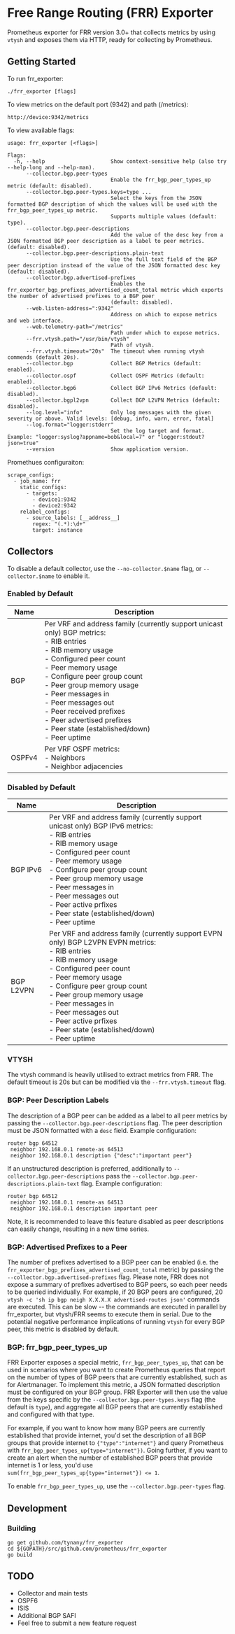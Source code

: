 # Free Range Routing (FRR) Exporter

Prometheus exporter for FRR version 3.0+ that collects metrics by using `vtysh` and exposes them via HTTP, ready for collecting by Prometheus.

## Getting Started
To run frr_exporter:
```
./frr_exporter [flags]
```

To view metrics on the default port (9342) and path (/metrics):
```
http://device:9342/metrics
```

To view available flags:
```
usage: frr_exporter [<flags>]

Flags:
  -h, --help                     Show context-sensitive help (also try --help-long and --help-man).
      --collector.bgp.peer-types
                                 Enable the frr_bgp_peer_types_up metric (default: disabled).
      --collector.bgp.peer-types.keys=type ...
                                 Select the keys from the JSON formatted BGP description of which the values will be used with the frr_bgp_peer_types_up metric.
                                 Supports multiple values (default: type).
      --collector.bgp.peer-descriptions
                                 Add the value of the desc key from a JSON formatted BGP peer description as a label to peer metrics. (default: disabled).
      --collector.bgp.peer-descriptions.plain-text
                                 Use the full text field of the BGP peer description instead of the value of the JSON formatted desc key (default: disabled).
      --collector.bgp.advertised-prefixes
                                 Enables the frr_exporter_bgp_prefixes_advertised_count_total metric which exports the number of advertised prefixes to a BGP peer
                                 (default: disabled).
      --web.listen-address=":9342"
                                 Address on which to expose metrics and web interface.
      --web.telemetry-path="/metrics"
                                 Path under which to expose metrics.
      --frr.vtysh.path="/usr/bin/vtysh"
                                 Path of vtysh.
      --frr.vtysh.timeout="20s"  The timeout when running vtysh commends (default 20s).
      --collector.bgp            Collect BGP Metrics (default: enabled).
      --collector.ospf           Collect OSPF Metrics (default: enabled).
      --collector.bgp6           Collect BGP IPv6 Metrics (default: disabled).
      --collector.bgpl2vpn       Collect BGP L2VPN Metrics (default: disabled).
      --log.level="info"         Only log messages with the given severity or above. Valid levels: [debug, info, warn, error, fatal]
      --log.format="logger:stderr"
                                 Set the log target and format. Example: "logger:syslog?appname=bob&local=7" or "logger:stdout?json=true"
      --version                  Show application version.

```

Promethues configuraiton:
```
scrape_configs:
  - job_name: frr
    static_configs:
      - targets:
        - device1:9342
        - device2:9342
    relabel_configs:
      - source_labels: [__address__]
        regex: "(.*):\d+"
        target: instance
```

## Collectors
To disable a default collector, use the `--no-collector.$name` flag, or
`--collector.$name` to enable it.

### Enabled by Default
Name | Description
--- | ---
BGP | Per VRF and address family (currently support unicast only) BGP metrics:<br> - RIB entries<br> - RIB memory usage<br> - Configured peer count<br> - Peer memory usage<br> - Configure peer group count<br> - Peer group memory usage<br> - Peer messages in<br> - Peer messages out<br> - Peer received prefixes<br> - Peer advertised prefixes<br> - Peer state (established/down)<br> - Peer uptime
OSPFv4 | Per VRF OSPF metrics:<br> - Neighbors<br> - Neighbor adjacencies

### Disabled by Default
Name | Description
--- | ---
BGP IPv6 | Per VRF and address family (currently support unicast only) BGP IPv6 metrics:<br> - RIB entries<br> - RIB memory usage<br> - Configured peer count<br> - Peer memory usage<br> - Configure peer group count<br> - Peer group memory usage<br> - Peer messages in<br> - Peer messages out<br> - Peer active prfixes<br> - Peer state (established/down)<br> - Peer uptime
BGP L2VPN | Per VRF and address family (currently support EVPN only) BGP L2VPN EVPN metrics:<br> - RIB entries<br> - RIB memory usage<br> - Configured peer count<br> - Peer memory usage<br> - Configure peer group count<br> - Peer group memory usage<br> - Peer messages in<br> - Peer messages out<br> - Peer active prfixes<br> - Peer state (established/down)<br> - Peer uptime

### VTYSH
The vtysh command is heavily utilised to extract metrics from FRR. The default timeout is 20s but can be modified via the `--frr.vtysh.timeout` flag.

### BGP: Peer Description Labels
The description of a BGP peer can be added as a label to all peer metrics by passing the `--collector.bgp.peer-descriptions` flag. The peer description must be JSON formatted with a `desc` field. Example configuration:

```
router bgp 64512
 neighbor 192.168.0.1 remote-as 64513
 neighbor 192.168.0.1 description {"desc":"important peer"}
```

If an unstructured description is preferred, additionally to `--collector.bgp.peer-descriptions` pass the `--collector.bgp.peer-descriptions.plain-text` flag. Example configuration:

```
router bgp 64512
 neighbor 192.168.0.1 remote-as 64513
 neighbor 192.168.0.1 description important peer
```

Note, it is recommended to leave this feature disabled as peer descriptions can easily change, resulting in a new time series.

### BGP: Advertised Prefixes to a Peer
The number of prefixes advertised to a BGP peer can be enabled (i.e. the `frr_exporter_bgp_prefixes_advertised_count_total` metric) by passing the `--collector.bgp.advertised-prefixes` flag. Please note, FRR does not expose a summary of prefixes advertised to BGP peers, so each peer needs to be queried individually. For example, if 20 BGP peers are configured, 20 `vtysh -c 'sh ip bgp neigh X.X.X.X advertised-routes json'` commands are executed. This can be slow -- the commands are executed in parallel by frr_exporter, but vtysh/FRR seems to execute them in serial. Due to the potential negative performance implications of running `vtysh` for every BGP peer, this metric is disabled by default.

### BGP: frr_bgp_peer_types_up
FRR Exporter exposes a special metric, `frr_bgp_peer_types_up`, that can be used in scenarios where you want to create Prometheus queries that report on the number of types of BGP peers that are currently established, such as for Alertmanager. To implement this metric, a JSON formatted description must be configured on your BGP group. FRR Exporter will then use the value from the keys specific by the `--collector.bgp.peer-types.keys` flag (the default is `type`), and aggregate all BGP peers that are currently established and configured with that type.

For example, if you want to know how many BGP peers are currently established that provide internet, you'd set the description of all BGP groups that provide internet to `{"type":"internet"}` and query Prometheus with `frr_bgp_peer_types_up{type="internet"})`. Going further, if you want to create an alert when the number of established BGP peers that provide internet is 1 or less, you'd use `sum(frr_bgp_peer_types_up{type="internet"}) <= 1`.

To enable `frr_bgp_peer_types_up`, use the `--collector.bgp.peer-types` flag.

## Development
### Building
```
go get github.com/tynany/frr_exporter
cd ${GOPATH}/src/github.com/prometheus/frr_exporter
go build
```

## TODO
 - Collector and main tests
 - OSPF6
 - ISIS
 - Additional BGP SAFI
 - Feel free to submit a new feature request
